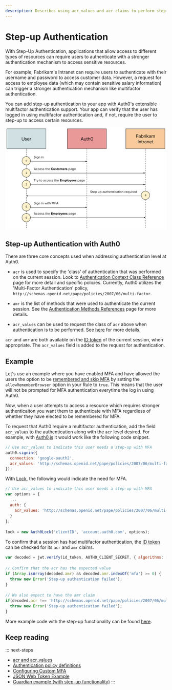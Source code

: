 ```yaml
---
description: Describes using acr_values and acr claims to perform step-up authentication with Auth0
---
```

# Step-up Authentication

With Step-Up Authentication, applications that allow access to different types of resources can require users to authenticate with a stronger authentication mechanism to access sensitive resources.

For example, Fabrikam's Intranet can require users to authenticate with their username and password to access customer data. However, a request for access to employee data (which may contain sensitive salary information) can trigger a stronger authentication mechanism like multifactor authentication.

You can add step-up authentication to your app with Auth0's extensible multifactor authentication support. Your app can verify that the user has logged in using multifactor authentication and, if not, require the user to step-up to access certain resources.

![Step-up flow](/media/articles/mfa/step-up-flow.png)

## Step-up Authentication with Auth0

There are three core concepts used when addressing authentication level at Auth0.

* `acr` is used to specify the 'class' of authentication that was performed on the current session. Look to [Authentication Context Class Reference](http://openid.net/specs/openid-connect-core-1_0.html) page for more detail and specific policies. Currently, Auth0 utilizes the 'Multi-Factor Authentication' policy, `http://schemas.openid.net/pape/policies/2007/06/multi-factor`.

* `amr` is the list of methods that were used to authenticate the current session. See the [Authentication Methods References](http://openid.net/specs/openid-connect-core-1_0.html) page for more details.

* `acr_values` can be used to request the class of `acr` above when authentication is to be performed. See [here](http://openid.net/specs/openid-connect-core-1_0.html) for more details.

`acr` and `amr` are both available on the [ID token](/tokens/id-token) of the current session, when appropriate. The `acr_values` field is added to the request for authentication.

## Example

Let's use an example where you have enabled MFA and have allowed the users the option to be [remembered and skip MFA](/multifactor-authentication/custom#change-the-frequency-of-authentication-requests) by setting the `allowRememberBrowser` option in your Rule to `true`. This means that the user will not be prompted for MFA authentication everytime the log in using Auth0.

Now, when a user attempts to access a resource which requires stronger authenticaiton you want them to authenticate with MFA regardless of whether they have elected to be remembered for MFA.

To request that Auth0 require a multifactor authentication, add the field `acr_values` to the authentication along with the `acr` level desired. For example, with [Auth0.js](/libraries/auth0js) it would work like the following code snippet.

```js
// Use acr_values to indicate this user needs a step-up with MFA
auth0.signin({
  connection: 'google-oauth2',
  acr_values: 'http://schemas.openid.net/pape/policies/2007/06/multi-factor'
});
```

With [Lock](/libraries/lock), the following would indicate the need for MFA.

```js
// Use acr_values to indicate this user needs a step-up with MFA
var options = {
  ...
  auth: {
    acr_values: 'http://schemas.openid.net/pape/policies/2007/06/multi-factor'
  }
};

lock = new Auth0Lock('clientID', 'account.auth0.com', options);
```

To confirm that a session has had multifactor authentication, the [ID token](/tokens/id-token) can be checked for its `acr` and `amr` claims.

```js
var decoded = jwt.verify(id_token, AUTH0_CLIENT_SECRET, { algorithms: ['HS256'] });

// Confirm that the acr has the expected value
if (Array.isArray(decoded.amr) && decoded.amr.indexOf('mfa') >= 0) {
  throw new Error('Step-up authentication failed');
}

// We also expect to have the amr claim
if(decoded.acr !== 'http://schemas.openid.net/pape/policies/2007/06/multi-factor'){
  throw new Error('Step-up authentication failed');
}
```

More example code with the step-up functionality can be found [here](https://github.com/auth0/guardian-example).

## Keep reading

::: next-steps
* [acr and acr_values](http://openid.net/specs/openid-connect-core-1_0.html)
* [Authentication policy definitions](http://openid.net/specs/openid-provider-authentication-policy-extension-1_0.html#rfc.section.4)
* [Configuring Custom MFA](/multifactor-authentication/custom)
* [JSON Web Token Example](https://github.com/auth0/node-jsonwebtoken)
* [Guardian example (with step-up functionality)](https://github.com/auth0/guardian-example)
:::
